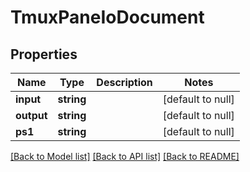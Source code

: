 # TmuxPaneIoDocument

## Properties
Name | Type | Description | Notes
------------ | ------------- | ------------- | -------------
**input** | **string** |  | [default to null]
**output** | **string** |  | [default to null]
**ps1** | **string** |  | [default to null]

[[Back to Model list]](../README.md#documentation-for-models) [[Back to API list]](../README.md#documentation-for-api-endpoints) [[Back to README]](../README.md)


